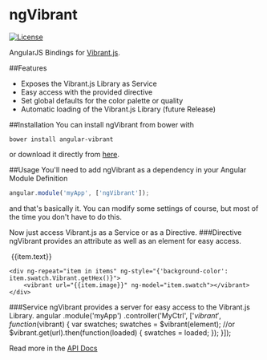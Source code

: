 # ngVibrant
[![License](https://img.shields.io/badge/license-Apache%202.0-brightgreen.svg?style=flat-square)](https://github.com/maxjoehnk/ngVibrant/blob/master/LICENSE)

AngularJS Bindings for [Vibrant.js](http://jariz.github.io/vibrant.js/).

##Features
- Exposes the Vibrant.js Library as Service
- Easy access with the provided directive
- Set global defaults for the color palette or quality
- Automatic loading of the Vibrant.js Library (future Release)

##Installation
You can install ngVibrant from bower with
```
bower install angular-vibrant
```
or download it directly from [here](https://github.com/maxjoehnk/ngVibrant/tree/master/dist).

##Usage
You'll need to add ngVibrant as a dependency in your Angular Module Definition
```js
angular.module('myApp', ['ngVibrant']);
```
and that's basically it. You can modify some settings of course, but most of the time you don't have to do this.

Now just access Vibrant.js as a Service or as a Directive.
###Directive
ngVibrant provides an attribute as well as an element for easy access.
	<div ng-repeat="item in items" ng-style="{'background-color': item.swatch.getHex()}">
		<img ng-src="{{item.image}}" vibrant ng-model="item.swatch" swatch="Vibrant"/>
		<span ng-style="{color: item.swatch.getBodyTextColor()}">{{item.text}}</span>
	</div>
	
	<div ng-repeat="item in items" ng-style="{'background-color': item.swatch.Vibrant.getHex()}">
		<vibrant url="{{item.image}}" ng-model="item.swatch"></vibrant>
	</div>

###Service
ngVibrant provides a server for easy access to the Vibrant.js Library.
	angular
		.module('myApp')
		.controller('MyCtrl', ['$vibrant', function($vibrant) {
			var swatches;
			swatches = $vibrant(element);
			//or
			$vibrant.get(url).then(function(loaded) {
				swatches = loaded;
			});
		}]);

Read more in the [API Docs](http://maxjoehnk.github.io/ngVibrant/api/)